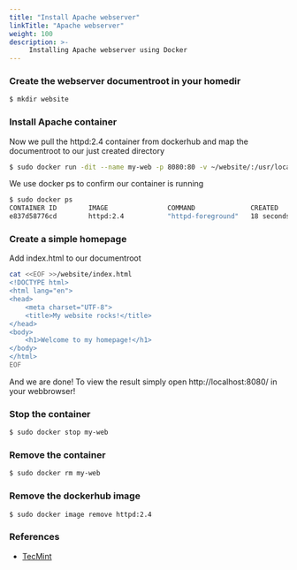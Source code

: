 ```yaml
---
title: "Install Apache webserver"
linkTitle: "Apache webserver"
weight: 100
description: >-
     Installing Apache webserver using Docker
---
```



### Create the webserver documentroot in your homedir
```bash
$ mkdir website
```
### Install Apache container
Now we pull the httpd:2.4 container from dockerhub and map the documentroot to our just created directory
```bash
$ sudo docker run -dit --name my-web -p 8080:80 -v ~/website/:/usr/local/apache2/htdocs/ httpd:2.4
```
We use docker ps to confirm our container is running
```bash
$ sudo docker ps
CONTAINER ID        IMAGE               COMMAND              CREATED             STATUS              PORTS                  NAMES
e837d58776cd        httpd:2.4           "httpd-foreground"   18 seconds ago      Up 16 seconds       0.0.0.0:8080->80/tcp   my-web
```
### Create a simple homepage
Add index.html to our documentroot 
```bash
cat <<EOF >>/website/index.html
<!DOCTYPE html>
<html lang="en">
<head>
    <meta charset="UTF-8">
    <title>My website rocks!</title>
</head>
<body>
    <h1>Welcome to my homepage!</h1>
</body>
</html>
EOF
```
And we are done! To view the result simply open http://localhost:8080/ in your webbrowser!

### Stop the container
```bash
$ sudo docker stop my-web
```
### Remove the container
```bash
$ sudo docker rm my-web
```
### Remove the dockerhub image
```bash
$ sudo docker image remove httpd:2.4
```
### References
- [TecMint](https://www.tecmint.com/install-apache-web-server-in-a-docker-container/)
